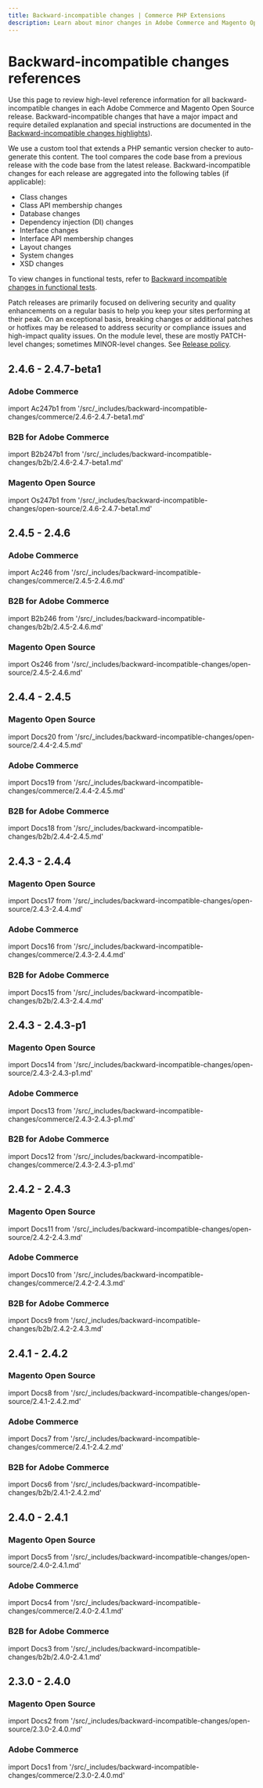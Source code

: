 ```yaml
---
title: Backward-incompatible changes | Commerce PHP Extensions
description: Learn about minor changes in Adobe Commerce and Magento Open Source releases that may require you to update your extension.
---
```


# Backward-incompatible changes references

Use this page to review high-level reference information for all backward-incompatible changes in each Adobe Commerce and Magento Open Source release. Backward-incompatible changes that have a major impact and require detailed explanation and special instructions are documented in the [Backward-incompatible changes highlights](highlights.md)).

We use a custom tool that extends a PHP semantic version checker to auto-generate this content. The tool compares the code base from a previous release with the code base from the latest release. Backward-incompatible changes for each release are aggregated into the following tables (if applicable):

-  Class changes
-  Class API membership changes
-  Database changes
-  Dependency injection (DI) changes
-  Interface changes
-  Interface API membership changes
-  Layout changes
-  System changes
-  XSD changes

To view changes in functional tests, refer to [Backward incompatible changes in functional tests](https://developer.adobe.com/commerce/testing/functional-testing-framework/backward-incompatible-changes/).

<InlineAlert variant="info" slots="text"/>

Patch releases are primarily focused on delivering security and quality enhancements on a regular basis to help you keep your sites performing at their peak. On an exceptional basis, breaking changes or additional patches or hotfixes may be released to address security or compliance issues and high-impact quality issues. On the module level, these are mostly PATCH-level changes; sometimes MINOR-level changes. See [Release policy](https://experienceleague.adobe.com/docs/commerce-operations/release/policy.html).

## 2.4.6 - 2.4.7-beta1

### Adobe Commerce

import Ac247b1 from '/src/_includes/backward-incompatible-changes/commerce/2.4.6-2.4.7-beta1.md'

<Ac247b1 />

### B2B for Adobe Commerce

import B2b247b1 from '/src/_includes/backward-incompatible-changes/b2b/2.4.6-2.4.7-beta1.md'

<B2b247b1 />

### Magento Open Source

import Os247b1 from '/src/_includes/backward-incompatible-changes/open-source/2.4.6-2.4.7-beta1.md'

<Os247b1 />

## 2.4.5 - 2.4.6

### Adobe Commerce

import Ac246 from '/src/_includes/backward-incompatible-changes/commerce/2.4.5-2.4.6.md'

<Ac246 />

### B2B for Adobe Commerce

import B2b246 from '/src/_includes/backward-incompatible-changes/b2b/2.4.5-2.4.6.md'

<B2b246 />

### Magento Open Source

import Os246 from '/src/_includes/backward-incompatible-changes/open-source/2.4.5-2.4.6.md'

<Os246 />

## 2.4.4 - 2.4.5

### Magento Open Source

import Docs20 from '/src/_includes/backward-incompatible-changes/open-source/2.4.4-2.4.5.md'

<Docs20 />

### Adobe Commerce

import Docs19 from '/src/_includes/backward-incompatible-changes/commerce/2.4.4-2.4.5.md'

<Docs19 />

### B2B for Adobe Commerce

import Docs18 from '/src/_includes/backward-incompatible-changes/b2b/2.4.4-2.4.5.md'

<Docs18 />

## 2.4.3 - 2.4.4

### Magento Open Source

import Docs17 from '/src/_includes/backward-incompatible-changes/open-source/2.4.3-2.4.4.md'

<Docs17 />

### Adobe Commerce

import Docs16 from '/src/_includes/backward-incompatible-changes/commerce/2.4.3-2.4.4.md'

<Docs16 />

### B2B for Adobe Commerce

import Docs15 from '/src/_includes/backward-incompatible-changes/b2b/2.4.3-2.4.4.md'

<Docs15 />

## 2.4.3 - 2.4.3-p1

### Magento Open Source

import Docs14 from '/src/_includes/backward-incompatible-changes/open-source/2.4.3-2.4.3-p1.md'

<Docs14 />

### Adobe Commerce

import Docs13 from '/src/_includes/backward-incompatible-changes/commerce/2.4.3-2.4.3-p1.md'

<Docs13 />

### B2B for Adobe Commerce

import Docs12 from '/src/_includes/backward-incompatible-changes/commerce/2.4.3-2.4.3-p1.md'

<Docs12 />

## 2.4.2 - 2.4.3

### Magento Open Source

import Docs11 from '/src/_includes/backward-incompatible-changes/open-source/2.4.2-2.4.3.md'

<Docs11 />

### Adobe Commerce

import Docs10 from '/src/_includes/backward-incompatible-changes/commerce/2.4.2-2.4.3.md'

<Docs10 />

### B2B for Adobe Commerce

import Docs9 from '/src/_includes/backward-incompatible-changes/b2b/2.4.2-2.4.3.md'

<Docs9 />

## 2.4.1 - 2.4.2

### Magento Open Source

import Docs8 from '/src/_includes/backward-incompatible-changes/open-source/2.4.1-2.4.2.md'

<Docs8 />

### Adobe Commerce

import Docs7 from '/src/_includes/backward-incompatible-changes/commerce/2.4.1-2.4.2.md'

<Docs7 />

### B2B for Adobe Commerce

import Docs6 from '/src/_includes/backward-incompatible-changes/b2b/2.4.1-2.4.2.md'

<Docs6 />

## 2.4.0 - 2.4.1

### Magento Open Source

import Docs5 from '/src/_includes/backward-incompatible-changes/open-source/2.4.0-2.4.1.md'

<Docs5 />

### Adobe Commerce

import Docs4 from '/src/_includes/backward-incompatible-changes/commerce/2.4.0-2.4.1.md'

<Docs4 />

### B2B for Adobe Commerce

import Docs3 from '/src/_includes/backward-incompatible-changes/b2b/2.4.0-2.4.1.md'

<Docs3 />

## 2.3.0 - 2.4.0

### Magento Open Source

import Docs2 from '/src/_includes/backward-incompatible-changes/open-source/2.3.0-2.4.0.md'

<Docs2 />

### Adobe Commerce

import Docs1 from '/src/_includes/backward-incompatible-changes/commerce/2.3.0-2.4.0.md'

<Docs1 />

